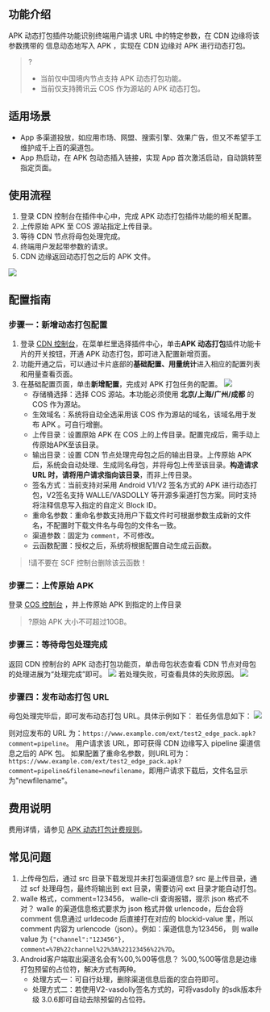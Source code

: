 ## 功能介绍

APK 动态打包插件功能识别终端用户请求 URL 中的特定参数，在 CDN 边缘将该参数携带的	信息动态地写入 APK ，实现在 CDN 边缘对 APK 进行动态打包。

> ? 
>+ 当前仅中国境内节点支持 APK 动态打包功能。
>+ 当前仅支持腾讯云 COS 作为源站的 APK 动态打包。
## 适用场景

- App 多渠道投放，如应用市场、网盟、搜索引擎、效果广告，但又不希望手工维护成千上百的渠道包。
- App 热启动，在 APK 包动态插入链接，实现 App 首次激活启动，自动跳转至指定页面。

## 使用流程

1. 登录 CDN 控制台在插件中心中，完成 APK 动态打包插件功能的相关配置。
2. 上传原始 APK 至 COS 源站指定上传目录。
3. 等待 CDN 节点将母包处理完成。
4. 终端用户发起带参数的请求。
5. CDN 边缘返回动态打包之后的 APK 文件。

![](https://main.qcloudimg.com/raw/a954c54bcc94403ad6bfd788bf1c1a48.png)

## 配置指南

### 步骤一：新增动态打包配置

1. 登录 [CDN 控制台](https://console.cloud.tencent.com/cdn)，在菜单栏里选择插件中心，单击**APK 动态打包**插件功能卡片的开关按钮，开通 APK 动态打包，即可进入配置新增页面。
2. 功能开通之后，可以通过卡片底部的**基础配置、用量统计**进入相应的配置列表和用量查看页面。
3. 在基础配置页面，单击**新增配置**，完成对 APK 打包任务的配置。
![](https://qcloudimg.tencent-cloud.cn/raw/f6be79a8d49641662c6afbf0baf78d05.png)
	- 存储桶选择：选择 COS 源站。本功能必须使用 **北京/上海/广州/成都** 的 COS 作为源站。
	- 生效域名：系统将自动全选采用该 COS 作为源站的域名，该域名用于发布 APK 。可自行增删。
	- 上传目录：设置原始 APK 在 COS 上的上传目录。配置完成后，需手动上传原始APK至该目录。
	- 输出目录：设置 CDN 节点处理完母包之后的输出目录。上传原始 APK 后，系统会自动处理、生成同名母包，并将母包上传至该目录。**构造请求 URL 时，请将用户请求指向该目录**，而非上传目录。
	- 签名方式：当前支持对采用 Android V1/V2 签名方式的 APK 进行动态打包，V2签名支持 WALLE/VASDOLLY 等开源多渠道打包方案。同时支持将注释信息写入指定的自定义 Block ID。
	- 重命名参数：重命名参数支持用户下载文件时可根据参数生成新的文件名，不配置时下载文件名与母包的文件名一致。
	- 渠道参数：固定为 `comment`，不可修改。
	- 云函数配置：授权之后，系统将根据配置自动生成云函数。

> !请不要在 SCF 控制台删除该云函数！

### 步骤二：上传原始 APK

登录 [COS 控制台](https://console.cloud.tencent.com/cos5) ，并上传原始 APK 到指定的上传目录

> ?原始 APK 大小不可超过10GB。

### 步骤三：等待母包处理完成

返回 CDN 控制台的 APK 动态打包功能页，单击母包状态查看 CDN 节点对母包的处理进展为“处理完成”即可。
![](https://qcloudimg.tencent-cloud.cn/raw/d8b783efd03769a178e267e3061402de.png)
若处理失败，可查看具体的失败原因。
![](https://qcloudimg.tencent-cloud.cn/raw/62617c12f5c7f70af7c1343c952fb19c.png)

### 步骤四：发布动态打包 URL

母包处理完毕后，即可发布动态打包 URL。具体示例如下：
若任务信息如下：
![](https://qcloudimg.tencent-cloud.cn/raw/5cada38d0f146bbecb5f036ae4a3b7f7.png)

则对应发布的 URL 为：`https://www.example.com/ext/test2_edge_pack.apk?comment=pipeline`。
用户请求该 URL，即可获得 CDN 边缘写入 pipeline 渠道信息之后的 APK 包。
如果配置了重命名参数，则URL可为：`https://www.example.com/ext/test2_edge_pack.apk?comment=pipeline&filename=newfilename`，即用户请求下载后，文件名显示为"newfilename"。


## 费用说明

费用详情，请参见 [APK 动态打包计费规则](https://cloud.tencent.com/document/product/228/75563#apk-.E5.8A.A8.E6.80.81.E6.89.93.E5.8C.85.E8.AF.B7.E6.B1.82.E6.95.B0.E8.AE.A1.E8.B4.B9)。


## 常见问题

1. 上传母包后，通过 src 目录下载发现并未打包渠道信息?
src 是上传目录，通过 scf 处理母包，最终将输出到 ext 目录，需要访问 ext 目录才能自动打包。
2. walle 格式，comment=123456， walle-cli 查询报错，提示 json 格式不对？
walle 的渠道信息格式要求为 json 格式并做 urlencode，后台会将 comment 信息通过 urldecode 后直接打在对应的 blockid-value 里，所以 comment 内容为 urlencode（json）。例如：渠道信息为123456， 则 walle value 为 `{"channel":"123456"}, comment=%7B%22channel%22%3A%22123456%22%7D`。
3. Android客户端取出渠道名会有%00,%00等信息？
%00,%00等信息是边缘打包预留的占位符，解决方式有两种。
	- 处理方式一：可自行处理，删除渠道信息后面的空白符即可。
	- 处理方式二：若使用V2-vasdolly签名方式的，可将vasdolly 的sdk版本升级 3.0.6即可自动去除预留的占位符。
